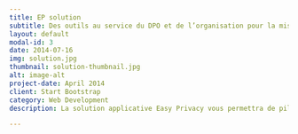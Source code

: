 ```yaml
---
title: EP solution
subtitle: Des outils au service du DPO et de l’organisation pour la mise en place d’une gestion responsable de la donnée.
layout: default
modal-id: 3
date: 2014-07-16
img: solution.jpg
thumbnail: solution-thumbnail.jpg
alt: image-alt
project-date: April 2014
client: Start Bootstrap
category: Web Development
description: La solution applicative Easy Privacy vous permettra de piloter votre conformité à 360°. Vous pourrez auditer chaque traitement, en gerer la conformité et assurer un reporting selon les pilliers du reglement.</br></br><h3><font color="00A076" face='Montserrat, "Helvetica Neue",Helvetica,Arial,sans-serif'>En cours de dévellopement</font></h3>

---
```

